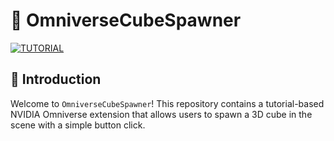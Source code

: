 # 🌌 OmniverseCubeSpawner
[![TUTORIAL](https://img.youtube.com/vi/eGxV_PGNpOg&t=20s/0.jpg)](https://www.youtube.com/watch?v=eGxV_PGNpOg&t=20s)

## 📖 Introduction
Welcome to `OmniverseCubeSpawner`! This repository contains a tutorial-based NVIDIA Omniverse extension that allows users to spawn a 3D cube in the scene with a simple button click.
